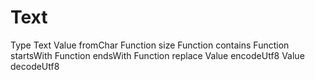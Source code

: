 # Text

Type Text
Value fromChar
Function size
Function contains
Function startsWith
Function endsWith
Function replace
Value encodeUtf8
Value decodeUtf8